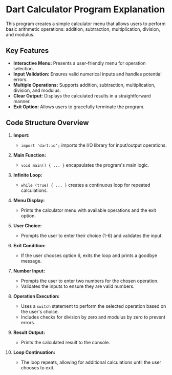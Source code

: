 # Dart Calculator Program Explanation

This program creates a simple calculator menu that allows users to perform basic arithmetic operations: addition, subtraction, multiplication, division, and modulus.

## Key Features

* **Interactive Menu:** Presents a user-friendly menu for operation selection.
* **Input Validation:** Ensures valid numerical inputs and handles potential errors.
* **Multiple Operations:** Supports addition, subtraction, multiplication, division, and modulus.
* **Clear Output:** Displays the calculated results in a straightforward manner.
* **Exit Option:** Allows users to gracefully terminate the program.

## Code Structure Overview

1. **Import:**
   - `import 'dart:io';` imports the I/O library for input/output operations.

2. **Main Function:**
   - `void main() { ... }` encapsulates the program's main logic.

3. **Infinite Loop:**
   - `while (true) { ... }` creates a continuous loop for repeated calculations.

4. **Menu Display:**
   - Prints the calculator menu with available operations and the exit option.

5. **User Choice:**
   - Prompts the user to enter their choice (1-6) and validates the input.

6. **Exit Condition:**
   - If the user chooses option 6, exits the loop and prints a goodbye message.

7. **Number Input:**
   - Prompts the user to enter two numbers for the chosen operation.
   - Validates the inputs to ensure they are valid numbers.

8. **Operation Execution:**
   - Uses a `switch` statement to perform the selected operation based on the user's choice.
   - Includes checks for division by zero and modulus by zero to prevent errors.

9. **Result Output:**
   - Prints the calculated result to the console.

10. **Loop Continuation:**
    - The loop repeats, allowing for additional calculations until the user chooses to exit.
